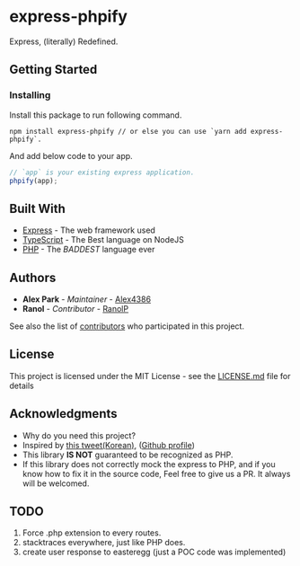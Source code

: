 # express-phpify

Express, (literally) Redefined.

## Getting Started

### Installing

Install this package to run following command.

```
npm install express-phpify // or else you can use `yarn add express-phpify`.
```

And add below code to your app.

```js
// `app` is your existing express application.
phpify(app);
```

## Built With

* [Express](https://www.npmjs.com/package/express) - The web framework used
* [TypeScript](https://typescriptlang.org/) - The Best language on NodeJS
* [PHP](https://secure.php.net/) - The *BADDEST* language ever

## Authors

* **Alex Park** - *Maintainer* - [Alex4386](https://github.com/Alex4386)
* **Ranol** - *Contributor* - [RanolP](https://github.com/RanolP)

See also the list of [contributors](https://github.com/Team-StarGarden/express-phpify/contributors) who participated in this project.

## License

This project is licensed under the MIT License - see the [LICENSE.md](https://gist.github.com/Team-StarGarden/express-phpify/blob/master/LICENSE.md) file for details

## Acknowledgments

* Why do you need this project?
* Inspired by [this tweet\(Korean\)](https://twitter.com/gaeulbyul/status/1051011599350124544), ([Github profile](https://github.com/gaeulbyul))
* This library **IS NOT** guaranteed to be recognized as PHP.
* If this library does not correctly mock the express to PHP, and if you know how to fix it in the source code, Feel free to give us a PR. It always will be welcomed.

## TODO

1. Force .php extension to every routes.
2. stacktraces everywhere, just like PHP does.
3. create user response to easteregg (just a POC code was implemented)